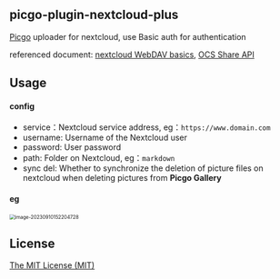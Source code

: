 ## picgo-plugin-nextcloud-plus

[Picgo](https://github.com/Molunerfinn/PicGo) uploader  for nextcloud, use Basic auth for authentication   

referenced document:  [nextcloud WebDAV basics](https://docs.nextcloud.com/server/stable/developer_manual/client_apis/WebDAV/basic.html#webdav-basics),  [OCS Share API](https://docs.nextcloud.com/server/stable/developer_manual/client_apis/OCS/ocs-share-api.html?highlight=share#ocs-share-api)

## Usage

#### config

+ service：Nextcloud service address,  eg：`https://www.domain.com` 
+ username:  Username of the Nextcloud user
+ password:   User password
+ path: Folder on Nextcloud,  eg：`markdown`
+ sync del:  Whether to synchronize the deletion of picture files on nextcloud when deleting pictures from **Picgo Gallery**

#### eg

<img src="https://cloud.compassak.top/s/HBd9fTpp6e4qs4q/preview" alt="image-20230910152204728" style="zoom:60%;" />



## License

[The MIT License (MIT)](https://raw.githubusercontent.com/compassak/picgo-plugin-nextcloud-plus/main/LICENSE)


